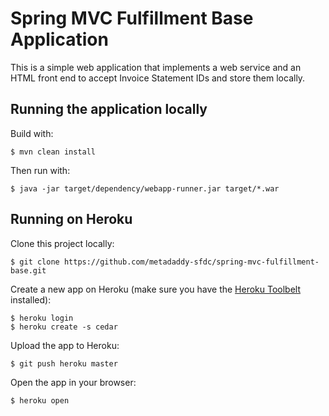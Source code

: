 # Spring MVC Fulfillment Base Application

This is a simple web application that implements a web service and an HTML front end to accept Invoice Statement IDs and store them locally.

## Running the application locally

Build with:

    $ mvn clean install

Then run with:

    $ java -jar target/dependency/webapp-runner.jar target/*.war

## Running on Heroku

Clone this project locally:

    $ git clone https://github.com/metadaddy-sfdc/spring-mvc-fulfillment-base.git

Create a new app on Heroku (make sure you have the [Heroku Toolbelt](http://toolbelt.heroku.com) installed):

    $ heroku login
    $ heroku create -s cedar

Upload the app to Heroku:

    $ git push heroku master

Open the app in your browser:

    $ heroku open
